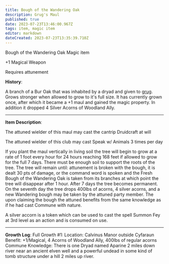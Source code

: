 ```yaml
---
title: Bough of the Wandering Oak
description: Grug's Maul
published: true
date: 2023-07-23T13:46:00.967Z
tags: item, magic item
editor: markdown
dateCreated: 2023-07-23T13:35:39.710Z
---
```


Bough of the Wandering Oak
Magic item

+1 Magical Weapon

Requires attunement

**History**: 

A branch of a Bur Oak that was inhabited by a dryad and given to [grug](/player_characters/grug). Grows stronger when allowed to grow to it's full size. It has currently grown once, after which it became a +1 maul and gained the magic property. In addition it dropped 4 Silver Acorns of Woodland Ally.

---

**Item Description**:

The attuned wielder of this maul may cast the cantrip Druidcraft at will

The attuned wielder of this club may cast Speak w/ Animals 3 times per day

If you plant the maul vertically in living soil the tree will begin to grow at a rate of 1 foot every hour for 24 hours reaching 168 feet if allowed to grow for the full 7 days. There must be enough soil to support the roots of the tree. The tree will remain until: attunement is broken with the bough, it is dealt 30 pts of damage, or the command word is spoken and the Fresh Bough of the Wandering Oak is taken from its branches at which point the tree will disappear after 1 hour. After 7 days the tree becomes permanent. On the seventh day the tree drops 400lbs of acorns, 4 silver acorns, and a new Wandering bough may be taken by the attuned party member. The upon claiming the bough the attuned benefits from the same knowledge as if he had cast Commune with nature.

A silver accorn is a token which can be used to cast the spell Summon Fey at 3rd level as an action and is consumed on use.

---

**Growth Log**:
Full Growth #1: 
Location: Calvinus Manor outside Cyfaraun
Benefit: +1/Magical, 4 Acorns of Woodland Ally, 400lbs of regular acorns
Commune Knowledge: There is one Dryad named Aparine 2 miles down river near an ancient elven well and a powerful undead in some kind of tomb structure under a hill 2 miles up river.